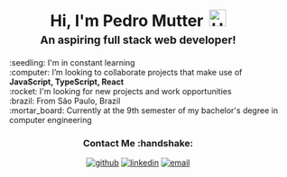 <h1 style="text-align: center;margin-bottom: 5px;">Hi, I'm Pedro Mutter<img src="https://raw.githubusercontent.com/iampavangandhi/iampavangandhi/master/gifs/Hi.gif" alt="Hi" style="width: 30px;margin-left: 10px;"></h1>
<h3 style="font-size: 1.2rem; text-align: center;margin: 0 0 20px 0;">An aspiring full stack web developer!</h3>

<ul style="list-style: none;">
<li>:seedling: I'm in constant learning</li>
<li>:computer: I’m looking to collaborate projects that make use of <strong>JavaScript, TypeScript, React</strong></li>
<li>:rocket: I'm looking for new projects and work opportunities</li>
<li>:brazil: From Sâo Paulo, Brazil</li>
<li>:mortar_board: Currently at the 9th semester of my bachelor's degree in computer engineering</li>
</ul>

<div align="center">
<h3>Contact Me :handshake:</h3>
<a href="https://github.com/pedromutter" target="_blank"><img src="https://img.shields.io/badge/-Pedro_Mutter-black?logo=github&style=flat-square" alt="github"/></a>
<a href="https://www.linkedin.com/in/pedromutter" target="_blank"><img src="https://img.shields.io/badge/-Pedro_Mutter-blue?logo=linkedin&style=flat-square" alt="linkedin"></a>
<a href="mailto:pedro.mutter1@gmail.com"><img src="https://img.shields.io/badge/-pedro.mutter1@gmail.com-white?logo=gmail&style=flat-square" alt="email"/></a>
</div>
